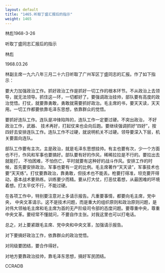 ```yaml
---
layout: default
title: "1465.听取丁盛汇报后的指示"
weight: 1465
---
```


林彪1968-3-26

听取丁盛同志汇报后的指示

林彪

1968.03.26

林副主席一九六八年三月二十六日听取了广州军区丁盛同志的汇报。作了如下指示：

要大力加强政治工作。抓好政治工作是抓好一切工作的根本环节。不从政治上去领导，就无法领导。抓住这—环，一切都好了。要强调政治挂帅，部队要有高度的政治觉悟。打仗，就要靠勇敢，勇敢就需要抓好政治。毛主席的书，要天天读，天天用。一切工作都要依靠毛泽东思想，依靠群众的觉悟。

要抓好连队工作。连队是冲锋陷阵的，连队工作一定要过硬。不突出政治， 不好政治工作，武器、 技术再好，打起仗来也会向后跑。要继续强调抓好“四好”，按四好去安排连队工作。连队工作不过硬，就说明机关不过硬。领导要深入下层，机关要面向连队。

部队工作要有主次。主是政治，就是毛泽东思想挂帅。有主也要有次，少一个方面也不行，作风和军事也要搞好。部队要有好的作风，稀稀拉拉是不行的。要拉出去就能打，  不怕困难，不怕伤亡，平时就要有这种好的战斗作风。安排工作的时候，首先要安排政治，军事也要有一定的比例。毛主席著作“天天读”，军事技术也要“天天练”。打仗要靠政治，靠勇敢，但技术也不能丢。枪要打得准，坦克要开得动，基本战术要熟练。训练要少而精。要从打大仗，打恶仗着想，从最困难的环境着想。打太平仗不行，不能过硬。

在各项工作中，特别要注意对上多请示报告。凡重要事情，都要向毛主席，党中央，  中央文革请示。这不是技术问题，而是重大的组织原则和政治原则问题，是对伟大领袖毛主席和毛主席为首的无产阶级司令部的态度问题。要尊重中央，尊重中央文革。要经常不懂就问，不要自作主张。对我这里也可以打电话。

总之，对上要紧跟毛主席、党中央和中央文革，加强请示报告。

对下要搞好政治工作，依靠群众的政治觉悟。

对同级要团结，要合作得好。

对地方要靠政治挂帅，靠毛泽东思想，搞好军民团结。

CCRADB

